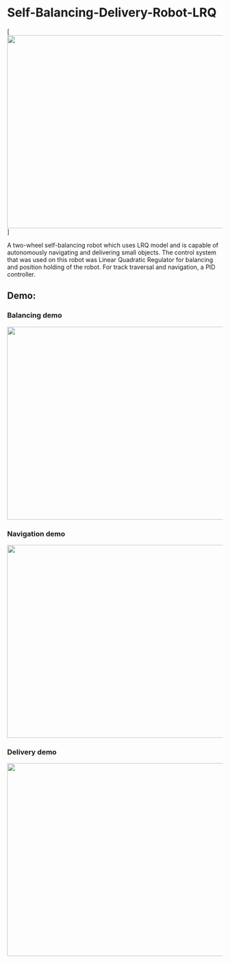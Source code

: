 # Self-Balancing-Delivery-Robot-LRQ
[<img src="https://i.imgur.com/rAdH2ij.png" width="750" height="450" />]

A two-wheel self-balancing robot which uses LRQ model and is capable of autonomously navigating and delivering small objects. The control system that was used on this robot was Linear Quadratic Regulator for balancing and position holding of the robot. For track traversal and navigation, a PID controller.
## Demo:
### Balancing demo

[<img src="https://i.imgur.com/uxMcaOL.png" width="650" height="450" />](https://www.youtube.com/watch?v=iqXPmz6Rj_U)

### Navigation demo

[<img src="https://i.imgur.com/T3yy7Sq.png" width="650" height="450" />](https://www.youtube.com/watch?v=zpIfSJJgg_g)

### Delivery demo
[<img src="https://i.imgur.com/Bhpgyoh.png" width="650" height="450" />](https://www.youtube.com/watch?v=JMVLNMsoCcU)


